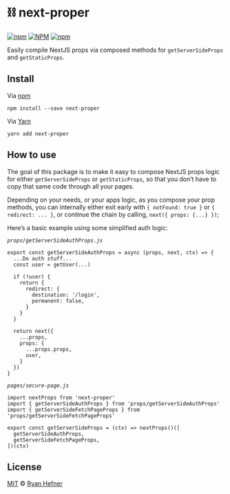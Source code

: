 # ⛓ next-proper

[![npm](https://img.shields.io/npm/v/next-proper?style=flat-square)](https://www.pkgstats.com/pkg:next-proper)
[![NPM](https://img.shields.io/npm/l/next-proper?style=flat-square)](LICENSE)
[![npm](https://img.shields.io/npm/dt/next-proper?style=flat-square)](https://www.pkgstats.com/pkg:next-proper)

Easily compile NextJS props via composed methods for `getServerSideProps` and `getStaticProps`.

## Install

Via [npm](https://npmjs.com/package/next-proper)

```
npm install --save next-proper
```

Via [Yarn](https://yarn.fyi/next-proper)

```
yarn add next-proper
```

## How to use

The goal of this package is to make it easy to compose NextJS props logic for either `getServerSideProps` or `getStaticProps`, so that you don’t have to copy that same code through all your pages.

Depending on your needs, or your apps logic, as you compose your prop methods, you can internally either exit early with `{ notFound: true }` or `{ redirect: ... }`, or continue the chain by calling, `next({ props: {...} })`;

Here’s a basic example using some simplified auth logic:

_`props/getServerSideAuthProps.js`_

```
export const getServerSideAuthProps = async (props, next, ctx) => {
  ...Do auth stuff...
  const user = getUser(...)

  if (!user) {
    return {
      redirect: {
        destination: '/login',
        permanent: false,
      }
    }
  }

  return next({
    ...props,
    props: {
      ...props.props,
      user,
    }
  })
}
```

_`pages/secure-page.js`_

```
import nextProps from 'next-proper'
import { getServerSideAuthProps } from 'props/getServerSideAuthProps'
import { getServerSideFetchPageProps } from 'props/getServerSideFetchPageProps'

export const getServerSideProps = (ctx) => nextProps()([
  getServerSideAuthProps,
  getServerSideFetchPageProps,
])(ctx)
```

## License

[MIT](LICENSE) © [Ryan Hefner](https://www.ryanhefner.com)
